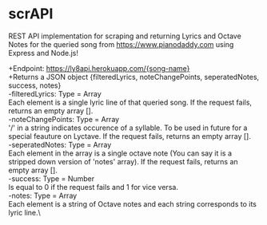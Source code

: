 # scrAPI
REST API implementation for scraping and returning Lyrics and Octave Notes for the queried song from https://www.pianodaddy.com using Express and Node.js!

+Endpoint: https://ly8api.herokuapp.com/{song-name}   
     +Returns a JSON object {filteredLyrics, noteChangePoints, seperatedNotes, success, notes}\
        -filteredLyrics: Type = Array\
            Each element is a single lyric line of that queried song. If the request fails, returns an
            empty array [].\
        -noteChangePoints: Type = Array\
            '/' in a string indicates occurence of a syllable. To be used in future for a special feauture on Lyctave. If the request fails, returns an empty array [].\
        -seperatedNotes: Type = Array\
            Each element in the array is a single octave note (You can say it is a stripped down version of 'notes' array). If the request fails, returns an empty array [].\
        -success: Type = Number\
            Is equal to 0 if the request fails and 1 for vice versa.\
        -notes: Type = Array\
            Each element is a string of Octave notes and each string corresponds to its lyric line.\
    

